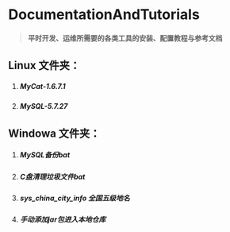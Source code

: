 # DocumentationAndTutorials #

> #### 平时开发、运维所需要的各类工具的安装、配置教程与参考文档 ####

## Linux 文件夹： ##
1. ##### MyCat-1.6.7.1 #####
2. ##### MySQL-5.7.27 #####
## Windowa 文件夹： ##
1. ##### MySQL备份bat #####
2. ##### C盘清理垃圾文件bat #####
3. ##### sys_china_city_info 全国五级地名 #####
4. ##### 手动添加jar包进入本地仓库  #####
